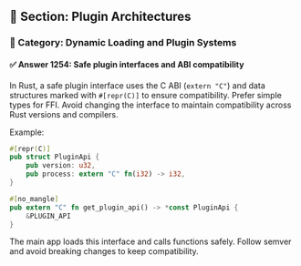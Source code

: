 ## 📘 Section: Plugin Architectures  
### 🔹 Category: Dynamic Loading and Plugin Systems  
#### ✅ Answer 1254: Safe plugin interfaces and ABI compatibility

In Rust, a safe plugin interface uses the C ABI (`extern "C"`) and data structures marked with `#[repr(C)]` to ensure compatibility. Prefer simple types for FFI. Avoid changing the interface to maintain compatibility across Rust versions and compilers.

Example:
```rust
#[repr(C)]
pub struct PluginApi {
    pub version: u32,
    pub process: extern "C" fn(i32) -> i32,
}

#[no_mangle]
pub extern "C" fn get_plugin_api() -> *const PluginApi {
    &PLUGIN_API
}
```

The main app loads this interface and calls functions safely. Follow semver and avoid breaking changes to keep compatibility.
